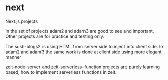 # next
Next.js projects

In the set of projects adam2 and adam3 are good to see and important. Other projects are for practice and testing only.

The sush-blogs2 is using HTML from server side to inject into client side. In adam2 and adam3 the same work is done at client side using more elegant manner

zeit-node-server and zeit-serverless-function projects are purely learning based, how to implement serverless functions in zeit.